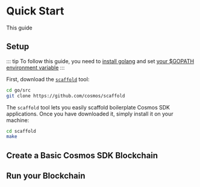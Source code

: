 # Quick Start

This guide 

## Setup

::: tip
To follow this guide, you need to [install golang](https://golang.org/doc/install) and set [your $GOPATH environment variable](https://golang.org/doc/code.html#GOPATH)
:::

First, download the [`scaffold`](https://github.com/cosmos/scaffold) tool:

```bash
cd go/src
git clone https://github.com/cosmos/scaffold
```

The `scaffold` tool lets you easily scaffold boilerplate Cosmos SDK applications. Once you have downloaded it, simply install it on your machine:

```bash
cd scaffold
make
```

## Create a Basic Cosmos SDK Blockchain

## Run your Blockchain
